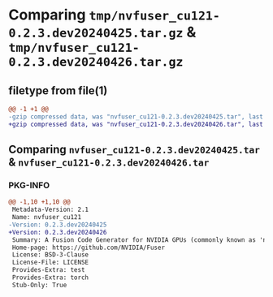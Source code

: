 # Comparing `tmp/nvfuser_cu121-0.2.3.dev20240425.tar.gz` & `tmp/nvfuser_cu121-0.2.3.dev20240426.tar.gz`

## filetype from file(1)

```diff
@@ -1 +1 @@
-gzip compressed data, was "nvfuser_cu121-0.2.3.dev20240425.tar", last modified: Mon Apr  5 07:00:00 1993, max compression
+gzip compressed data, was "nvfuser_cu121-0.2.3.dev20240426.tar", last modified: Mon Apr  5 07:00:00 1993, max compression
```

## Comparing `nvfuser_cu121-0.2.3.dev20240425.tar` & `nvfuser_cu121-0.2.3.dev20240426.tar`

### PKG-INFO

```diff
@@ -1,10 +1,10 @@
 Metadata-Version: 2.1
 Name: nvfuser_cu121
-Version: 0.2.3.dev20240425
+Version: 0.2.3.dev20240426
 Summary: A Fusion Code Generator for NVIDIA GPUs (commonly known as 'nvFuser')
 Home-page: https://github.com/NVIDIA/Fuser
 License: BSD-3-Clause
 License-File: LICENSE
 Provides-Extra: test
 Provides-Extra: torch
 Stub-Only: True
```

